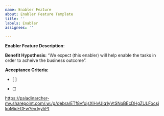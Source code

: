 ```yaml
---
name: Enabler Feature
about: Enabler Feature Template
title: ''
labels: Enabler
assignees: ''

---
```


**Enabler Feature Description:** 


**Benefit Hypothesis:** 
“We expect (this enabler) will help enable the tasks in order to acheive the business outcome”.


**Acceptance Criteria:**
- [ ] 
- [ ] 

https://paladinarcher-my.sharepoint.com/:w:/p/debra/ETf8vfojsXlHvUIq1yVtSNoBEcDHgZULFocsjkoMicEGFw?e=IyyhPt
